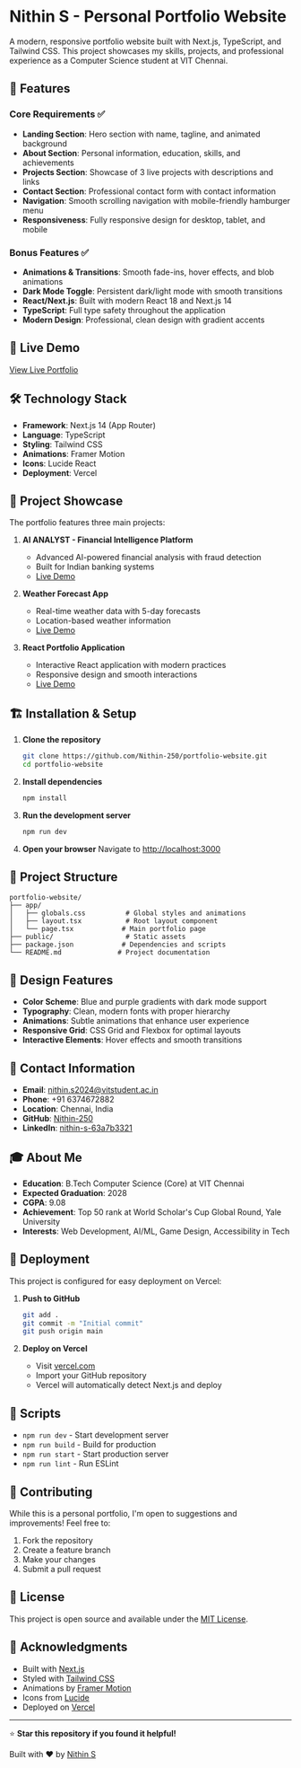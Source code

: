 # Nithin S - Personal Portfolio Website

A modern, responsive portfolio website built with Next.js, TypeScript, and Tailwind CSS. This project showcases my skills, projects, and professional experience as a Computer Science student at VIT Chennai.

## 🌟 Features

### Core Requirements ✅
- **Landing Section**: Hero section with name, tagline, and animated background
- **About Section**: Personal information, education, skills, and achievements
- **Projects Section**: Showcase of 3 live projects with descriptions and links
- **Contact Section**: Professional contact form with contact information
- **Navigation**: Smooth scrolling navigation with mobile-friendly hamburger menu
- **Responsiveness**: Fully responsive design for desktop, tablet, and mobile

### Bonus Features ✅
- **Animations & Transitions**: Smooth fade-ins, hover effects, and blob animations
- **Dark Mode Toggle**: Persistent dark/light mode with smooth transitions
- **React/Next.js**: Built with modern React 18 and Next.js 14
- **TypeScript**: Full type safety throughout the application
- **Modern Design**: Professional, clean design with gradient accents

## 🚀 Live Demo

[View Live Portfolio](https://your-vercel-deployment-url.vercel.app)

## 🛠️ Technology Stack

- **Framework**: Next.js 14 (App Router)
- **Language**: TypeScript
- **Styling**: Tailwind CSS
- **Animations**: Framer Motion
- **Icons**: Lucide React
- **Deployment**: Vercel

## 📱 Project Showcase

The portfolio features three main projects:

1. **AI ANALYST - Financial Intelligence Platform**
   - Advanced AI-powered financial analysis with fraud detection
   - Built for Indian banking systems
   - [Live Demo](https://project-mopb.vercel.app/)

2. **Weather Forecast App**
   - Real-time weather data with 5-day forecasts
   - Location-based weather information
   - [Live Demo](https://weather-pi-umber-43.vercel.app/)

3. **React Portfolio Application**
   - Interactive React application with modern practices
   - Responsive design and smooth interactions
   - [Live Demo](https://rman-6.vercel.app/)

## 🏗️ Installation & Setup

1. **Clone the repository**
   ```bash
   git clone https://github.com/Nithin-250/portfolio-website.git
   cd portfolio-website
   ```

2. **Install dependencies**
   ```bash
   npm install
   ```

3. **Run the development server**
   ```bash
   npm run dev
   ```

4. **Open your browser**
   Navigate to [http://localhost:3000](http://localhost:3000)

## 📂 Project Structure

```
portfolio-website/
├── app/
│   ├── globals.css          # Global styles and animations
│   ├── layout.tsx           # Root layout component
│   └── page.tsx            # Main portfolio page
├── public/                  # Static assets
├── package.json            # Dependencies and scripts
└── README.md              # Project documentation
```

## 🎨 Design Features

- **Color Scheme**: Blue and purple gradients with dark mode support
- **Typography**: Clean, modern fonts with proper hierarchy
- **Animations**: Subtle animations that enhance user experience
- **Responsive Grid**: CSS Grid and Flexbox for optimal layouts
- **Interactive Elements**: Hover effects and smooth transitions

## 📧 Contact Information

- **Email**: nithin.s2024@vitstudent.ac.in
- **Phone**: +91 6374672882
- **Location**: Chennai, India
- **GitHub**: [Nithin-250](https://github.com/Nithin-250)
- **LinkedIn**: [nithin-s-63a7b3321](https://linkedin.com/in/nithin-s-63a7b3321)

## 🎓 About Me

- **Education**: B.Tech Computer Science (Core) at VIT Chennai
- **Expected Graduation**: 2028
- **CGPA**: 9.08
- **Achievement**: Top 50 rank at World Scholar's Cup Global Round, Yale University
- **Interests**: Web Development, AI/ML, Game Design, Accessibility in Tech

## 🚀 Deployment

This project is configured for easy deployment on Vercel:

1. **Push to GitHub**
   ```bash
   git add .
   git commit -m "Initial commit"
   git push origin main
   ```

2. **Deploy on Vercel**
   - Visit [vercel.com](https://vercel.com)
   - Import your GitHub repository
   - Vercel will automatically detect Next.js and deploy

## 📜 Scripts

- `npm run dev` - Start development server
- `npm run build` - Build for production
- `npm run start` - Start production server
- `npm run lint` - Run ESLint

## 🤝 Contributing

While this is a personal portfolio, I'm open to suggestions and improvements! Feel free to:

1. Fork the repository
2. Create a feature branch
3. Make your changes
4. Submit a pull request

## 📄 License

This project is open source and available under the [MIT License](LICENSE).

## 🙏 Acknowledgments

- Built with [Next.js](https://nextjs.org/)
- Styled with [Tailwind CSS](https://tailwindcss.com/)
- Animations by [Framer Motion](https://www.framer.com/motion/)
- Icons from [Lucide](https://lucide.dev/)
- Deployed on [Vercel](https://vercel.com/)

---

⭐ **Star this repository if you found it helpful!**

Built with ❤️ by [Nithin S](https://github.com/Nithin-250)
